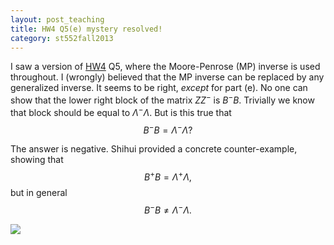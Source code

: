 ```yaml
---
layout: post_teaching
title: HW4 Q5(e) mystery resolved!
category: st552fall2013
---
```


I saw a version of [HW4](../../../ST552-2013-HW4.pdf) Q5, where the Moore-Penrose (MP) inverse is used throughout. I (wrongly) believed that the MP inverse can be replaced by any generalized inverse. It seems to be right, *except* for part (e). No one can show that the lower right block of the matrix $ZZ^-$ is $B^-B$. Trivially we know that block should be equal to $\Lambda^- \Lambda$. But is this true that
$$
	B^- B = \Lambda^- \Lambda?
$$

The answer is negative. Shihui provided a concrete counter-example, showing that
$$
	B^+ B = \Lambda^+ \Lambda,
$$
but in general
$$
	B^- B \ne \Lambda^- \Lambda.
$$

![](../../../ShihuiJiao_HW4_Q5e.jpg?raw=true)